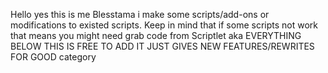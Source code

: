Hello yes this is me Blesstama i make some scripts/add-ons or modifications to existed scripts.
Keep in mind that if some scripts not work that means you might need grab code from Scriptlet aka EVERYTHING BELOW THIS IS FREE TO ADD IT JUST GIVES NEW FEATURES/REWRITES FOR GOOD category
